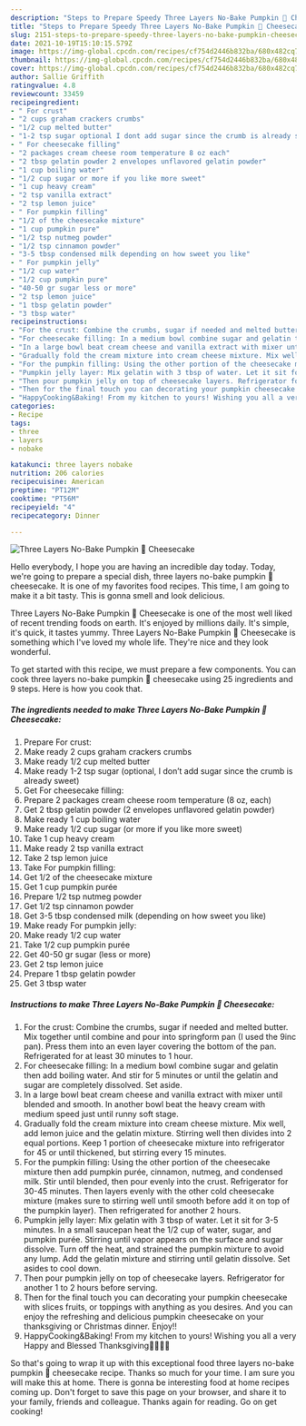 ```yaml
---
description: "Steps to Prepare Speedy Three Layers No-Bake Pumpkin 🎃 Cheesecake"
title: "Steps to Prepare Speedy Three Layers No-Bake Pumpkin 🎃 Cheesecake"
slug: 2151-steps-to-prepare-speedy-three-layers-no-bake-pumpkin-cheesecake
date: 2021-10-19T15:10:15.579Z
image: https://img-global.cpcdn.com/recipes/cf754d2446b832ba/680x482cq70/three-layers-no-bake-pumpkin-cheesecake-recipe-main-photo.jpg
thumbnail: https://img-global.cpcdn.com/recipes/cf754d2446b832ba/680x482cq70/three-layers-no-bake-pumpkin-cheesecake-recipe-main-photo.jpg
cover: https://img-global.cpcdn.com/recipes/cf754d2446b832ba/680x482cq70/three-layers-no-bake-pumpkin-cheesecake-recipe-main-photo.jpg
author: Sallie Griffith
ratingvalue: 4.8
reviewcount: 33459
recipeingredient:
- " For crust"
- "2 cups graham crackers crumbs"
- "1/2 cup melted butter"
- "1-2 tsp sugar optional I dont add sugar since the crumb is already sweet"
- " For cheesecake filling"
- "2 packages cream cheese room temperature 8 oz each"
- "2 tbsp gelatin powder 2 envelopes unflavored gelatin powder"
- "1 cup boiling water"
- "1/2 cup sugar or more if you like more sweet"
- "1 cup heavy cream"
- "2 tsp vanilla extract"
- "2 tsp lemon juice"
- " For pumpkin filling"
- "1/2 of the cheesecake mixture"
- "1 cup pumpkin pure"
- "1/2 tsp nutmeg powder"
- "1/2 tsp cinnamon powder"
- "3-5 tbsp condensed milk depending on how sweet you like"
- " For pumpkin jelly"
- "1/2 cup water"
- "1/2 cup pumpkin pure"
- "40-50 gr sugar less or more"
- "2 tsp lemon juice"
- "1 tbsp gelatin powder"
- "3 tbsp water"
recipeinstructions:
- "For the crust: Combine the crumbs, sugar if needed and melted butter. Mix together until combine and pour into springform pan (I used the 9inc pan). Press them into an even layer covering the bottom of the pan. Refrigerated for at least 30 minutes to 1 hour."
- "For cheesecake filling: In a medium bowl combine sugar and gelatin then add boiling water. And stir for 5 minutes or until the gelatin and sugar are completely dissolved. Set aside."
- "In a large bowl beat cream cheese and vanilla extract with mixer until blended and smooth. In another bowl beat the heavy cream with medium speed just until runny soft stage."
- "Gradually fold the cream mixture into cream cheese mixture. Mix well, add lemon juice and the gelatin mixture. Stirring well then divides into 2 equal portions. Keep 1 portion of cheesecake mixture into refrigerator for 45 or until thickened, but stirring every 15 minutes."
- "For the pumpkin filling: Using the other portion of the cheesecake mixture then add pumpkin purée, cinnamon, nutmeg, and condensed milk. Stir until blended, then pour evenly into the crust. Refrigerator for 30-45 minutes. Then layers evenly with the other cold cheesecake mixture (makes sure to stirring well until smooth before add it on top of the pumpkin layer). Then refrigerated for another 2 hours."
- "Pumpkin jelly layer: Mix gelatin with 3 tbsp of water. Let it sit for 3-5 minutes. In a small saucepan heat the 1/2 cup of water, sugar, and pumpkin purée. Stirring until vapor appears on the surface and sugar dissolve. Turn off the heat, and strained the pumpkin mixture to avoid any lump. Add the gelatin mixture and stirring until gelatin dissolve. Set asides to cool down."
- "Then pour pumpkin jelly on top of cheesecake layers. Refrigerator for another 1 to 2 hours before serving."
- "Then for the final touch you can decorating your pumpkin cheesecake with slices fruits, or toppings with anything as you desires. And you can enjoy the refreshing and delicious pumpkin cheesecake on your thanksgiving or Christmas dinner. Enjoy!!"
- "HappyCooking&Baking! From my kitchen to yours! Wishing you all a very Happy and Blessed Thanksgiving🍁🍂🧡🎃"
categories:
- Recipe
tags:
- three
- layers
- nobake

katakunci: three layers nobake 
nutrition: 206 calories
recipecuisine: American
preptime: "PT12M"
cooktime: "PT56M"
recipeyield: "4"
recipecategory: Dinner

---
```



![Three Layers No-Bake Pumpkin 🎃 Cheesecake](https://img-global.cpcdn.com/recipes/cf754d2446b832ba/680x482cq70/three-layers-no-bake-pumpkin-cheesecake-recipe-main-photo.jpg)

Hello everybody, I hope you are having an incredible day today. Today, we're going to prepare a special dish, three layers no-bake pumpkin 🎃 cheesecake. It is one of my favorites food recipes. This time, I am going to make it a bit tasty. This is gonna smell and look delicious.



Three Layers No-Bake Pumpkin 🎃 Cheesecake is one of the most well liked of recent trending foods on earth. It's enjoyed by millions daily. It's simple, it's quick, it tastes yummy. Three Layers No-Bake Pumpkin 🎃 Cheesecake is something which I've loved my whole life. They're nice and they look wonderful.


To get started with this recipe, we must prepare a few components. You can cook three layers no-bake pumpkin 🎃 cheesecake using 25 ingredients and 9 steps. Here is how you cook that.

<!--inarticleads1-->

##### The ingredients needed to make Three Layers No-Bake Pumpkin 🎃 Cheesecake:

1. Prepare  For crust:
1. Make ready 2 cups graham crackers crumbs
1. Make ready 1/2 cup melted butter
1. Make ready 1-2 tsp sugar (optional, I don’t add sugar since the crumb is already sweet)
1. Get  For cheesecake filling:
1. Prepare 2 packages cream cheese room temperature (8 oz, each)
1. Get 2 tbsp gelatin powder (2 envelopes unflavored gelatin powder)
1. Make ready 1 cup boiling water
1. Make ready 1/2 cup sugar (or more if you like more sweet)
1. Take 1 cup heavy cream
1. Make ready 2 tsp vanilla extract
1. Take 2 tsp lemon juice
1. Take  For pumpkin filling:
1. Get 1/2 of the cheesecake mixture
1. Get 1 cup pumpkin purée
1. Prepare 1/2 tsp nutmeg powder
1. Get 1/2 tsp cinnamon powder
1. Get 3-5 tbsp condensed milk (depending on how sweet you like)
1. Make ready  For pumpkin jelly:
1. Make ready 1/2 cup water
1. Take 1/2 cup pumpkin purée
1. Get 40-50 gr sugar (less or more)
1. Get 2 tsp lemon juice
1. Prepare 1 tbsp gelatin powder
1. Get 3 tbsp water




<!--inarticleads2-->

##### Instructions to make Three Layers No-Bake Pumpkin 🎃 Cheesecake:

1. For the crust: Combine the crumbs, sugar if needed and melted butter. Mix together until combine and pour into springform pan (I used the 9inc pan). Press them into an even layer covering the bottom of the pan. Refrigerated for at least 30 minutes to 1 hour.
1. For cheesecake filling: In a medium bowl combine sugar and gelatin then add boiling water. And stir for 5 minutes or until the gelatin and sugar are completely dissolved. Set aside.
1. In a large bowl beat cream cheese and vanilla extract with mixer until blended and smooth. In another bowl beat the heavy cream with medium speed just until runny soft stage.
1. Gradually fold the cream mixture into cream cheese mixture. Mix well, add lemon juice and the gelatin mixture. Stirring well then divides into 2 equal portions. Keep 1 portion of cheesecake mixture into refrigerator for 45 or until thickened, but stirring every 15 minutes.
1. For the pumpkin filling: Using the other portion of the cheesecake mixture then add pumpkin purée, cinnamon, nutmeg, and condensed milk. Stir until blended, then pour evenly into the crust. Refrigerator for 30-45 minutes. Then layers evenly with the other cold cheesecake mixture (makes sure to stirring well until smooth before add it on top of the pumpkin layer). Then refrigerated for another 2 hours.
1. Pumpkin jelly layer: Mix gelatin with 3 tbsp of water. Let it sit for 3-5 minutes. In a small saucepan heat the 1/2 cup of water, sugar, and pumpkin purée. Stirring until vapor appears on the surface and sugar dissolve. Turn off the heat, and strained the pumpkin mixture to avoid any lump. Add the gelatin mixture and stirring until gelatin dissolve. Set asides to cool down.
1. Then pour pumpkin jelly on top of cheesecake layers. Refrigerator for another 1 to 2 hours before serving.
1. Then for the final touch you can decorating your pumpkin cheesecake with slices fruits, or toppings with anything as you desires. And you can enjoy the refreshing and delicious pumpkin cheesecake on your thanksgiving or Christmas dinner. Enjoy!!
1. HappyCooking&Baking! From my kitchen to yours! Wishing you all a very Happy and Blessed Thanksgiving🍁🍂🧡🎃




So that's going to wrap it up with this exceptional food three layers no-bake pumpkin 🎃 cheesecake recipe. Thanks so much for your time. I am sure you will make this at home. There is gonna be interesting food at home recipes coming up. Don't forget to save this page on your browser, and share it to your family, friends and colleague. Thanks again for reading. Go on get cooking!
